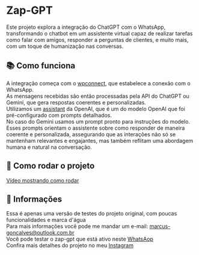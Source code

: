 # Zap-GPT

Este projeto explora a integração do ChatGPT com o WhatsApp, transformando o chatbot em um assistente virtual capaz de realizar tarefas como falar com amigos, responder a perguntas de clientes, e muito mais, com um toque de humanização nas conversas.

## 📚 Como funciona

A integração começa com o [wpconnect](https://github.com/wppconnect-team/wppconnect), que estabelece a conexão com o WhatsApp. <br/>
As mensagens recebidas são então processadas pela API do ChatGPT ou Gemini, que gera respostas coerentes e personalizadas.<br/>
Utilizamos um [assistant](https://platform.openai.com/docs/assistants/overview) da OpenAI, que é um do modelo OpenAI que foi pré-configurado com prompts detalhados. </br>
No caso do Gemini usamos um prompt pronto para instruções do modelo. </br>
Esses prompts orientam o assistente sobre como responder de maneira coerente e personalizada, assegurando que as interações não só se mantenham relevantes e engajantes, mas também reflitam uma abordagem humana e natural na conversação.

## 🚀 Como rodar o projeto
[Vídeo mostrando como rodar](https://youtu.be/Sh94c6yn5aQ)

## 🧪 Informações

Essa é apenas uma versão de testes do projeto original, com poucas funcionalidades e marca d'água  </br>
Para mais informações você pode me mandar um e-mail: marcus-goncalves@outlook.com.br  </br>
Você pode testar o zap-gpt que está ativo neste [WhatsAop](https://wa.me/5551981995600)  </br>
Confira mais detalhes do projeto no meu [Instagram](https://www.instagram.com/marcusdev)
